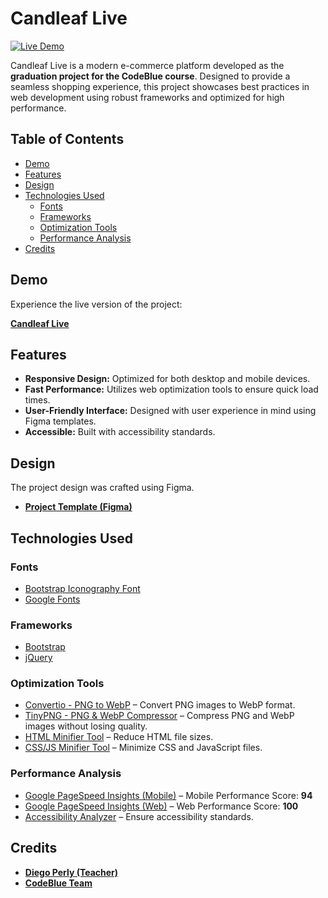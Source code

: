 # Candleaf Live

[![Live Demo](https://img.shields.io/badge/demo-visit-green)](https://guazzihub.github.io/Candleaf-Ecommerce/)

Candleaf Live is a modern e-commerce platform developed as the **graduation project for the CodeBlue course**. Designed to provide a seamless shopping experience, this project showcases best practices in web development using robust frameworks and optimized for high performance.


## Table of Contents

- [Demo](#demo)
- [Features](#features)
- [Design](#design)
- [Technologies Used](#technologies-used)
  - [Fonts](#fonts)
  - [Frameworks](#frameworks)
  - [Optimization Tools](#optimization-tools)
  - [Performance Analysis](#performance-analysis)
- [Credits](#credits)

## Demo

Experience the live version of the project:

[**Candleaf Live**](https://guazzihub.github.io/Candleaf-Ecommerce/)

## Features

- **Responsive Design:** Optimized for both desktop and mobile devices.
- **Fast Performance:** Utilizes web optimization tools to ensure quick load times.
- **User-Friendly Interface:** Designed with user experience in mind using Figma templates.
- **Accessible:** Built with accessibility standards.

## Design

The project design was crafted using Figma.

- [**Project Template (Figma)**](https://www.figma.com/file/taM5g2ETLnACjrmxa2HeDJ/Projeto-E-Commerce?node-id=116%3A92)


## Technologies Used

### Fonts

- [Bootstrap Iconography Font](https://icons.getbootstrap.com/)
- [Google Fonts](https://fonts.google.com/)

### Frameworks

- [Bootstrap](https://getbootstrap.com/)
- [jQuery](https://jquery.com/)

### Optimization Tools

- [Convertio - PNG to WebP](https://convertio.co/pt/png-webp/) – Convert PNG images to WebP format.
- [TinyPNG - PNG & WebP Compressor](https://tinypng.com/) – Compress PNG and WebP images without losing quality.
- [HTML Minifier Tool](https://www.willpeavy.com/tools/minifier/) – Reduce HTML file sizes.
- [CSS/JS Minifier Tool](https://www.minifier.org/) – Minimize CSS and JavaScript files.

### Performance Analysis

- [Google PageSpeed Insights (Mobile)](https://pagespeed.web.dev/analysis/https-guazzihub-github-io-Candleaf-Ecommerce/i3plrvxni2?form_factor=mobile) – Mobile Performance Score: **94**
- [Google PageSpeed Insights (Web)](https://pagespeed.web.dev/analysis/https-guazzihub-github-io-Candleaf-Ecommerce/i3plrvxni2?form_factor=desktop) – Web Performance Score: **100**
- [Accessibility Analyzer](https://wave.webaim.org/) – Ensure accessibility standards.

## Credits

- **[Diego Perly (Teacher)](https://www.youtube.com/c/diegoperly)**
- **[CodeBlue Team](https://www.codeblue.com.br/)**
